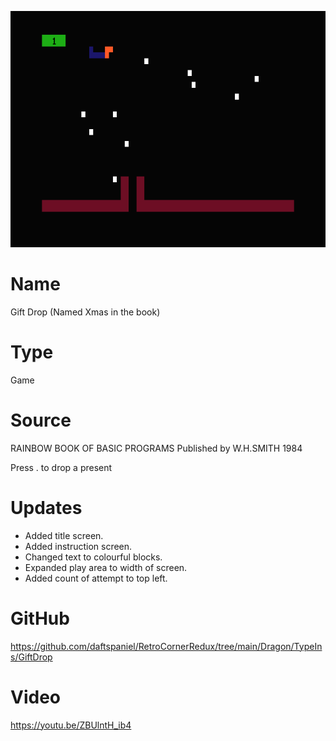 ![GiftDrop](screenshot.png)

# Name
Gift Drop (Named Xmas in the book)

# Type
Game

# Source
RAINBOW BOOK OF BASIC PROGRAMS 
Published by W.H.SMITH 1984

Press . to drop a present

# Updates
+ Added title screen.
+ Added instruction screen.
+ Changed text to colourful blocks.
+ Expanded play area to width of screen.
+ Added count of attempt to top left.

# GitHub
https://github.com/daftspaniel/RetroCornerRedux/tree/main/Dragon/TypeIns/GiftDrop

# Video
https://youtu.be/ZBUlntH_ib4
